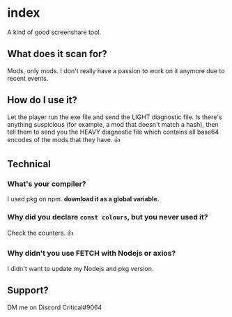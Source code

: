 # index
A kind of good screenshare tool.

## What does it scan for?
Mods, only mods. I don't really have a passion to work on it anymore due to recent events.

## How do I use it?
Let the player run the exe file and send the LIGHT diagnostic file. Is there's anything suspicious (for example, a mod that doesn't match a hash), then tell them to send you the HEAVY diagnostic file which contains all base64 encodes of the mods that they have. 👍 

## Technical
### What's your compiler?
I used pkg on npm. **download it as a global variable.**
### Why did you declare `const colours`, but you never used it?
Check the counters. 👍
### Why didn't you use FETCH with Nodejs or axios?
I didn't want to update my Nodejs and pkg version.

## Support?
DM me on Discord Critical#9064
